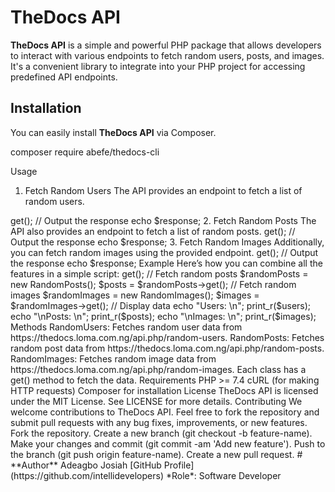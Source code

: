 # **TheDocs API**

**TheDocs API** is a simple and powerful PHP package that allows developers to interact with various endpoints to fetch random users, posts, and images. It's a convenient library to integrate into your PHP project for accessing predefined API endpoints.

## **Installation**

You can easily install **TheDocs API** via Composer.


composer require abefe/thedocs-cli

Usage
1. Fetch Random Users
The API provides an endpoint to fetch a list of random users.


<?php

use abefe\TheDocsApi\RandomUsers;

$randomUsers = new RandomUsers();
$response = $randomUsers->get();

// Output the response
echo $response;

2. Fetch Random Posts
The API also provides an endpoint to fetch a list of random posts.

<?php

use abefe\TheDocsApi\RandomPosts;

$randomPosts = new RandomPosts();
$response = $randomPosts->get();

// Output the response
echo $response;

3. Fetch Random Images
Additionally, you can fetch random images using the provided endpoint.

<?php

use abefe\TheDocsApi\RandomImages;

$randomImages = new RandomImages();
$response = $randomImages->get();

// Output the response
echo $response;

Example
Here’s how you can combine all the features in a simple script:

<?php

require 'vendor/autoload.php';

use abefe\TheDocsApi\RandomUsers;
use abefe\TheDocsApi\RandomPosts;
use abefe\TheDocsApi\RandomImages;

// Fetch random users
$randomUsers = new RandomUsers();
$users = $randomUsers->get();

// Fetch random posts
$randomPosts = new RandomPosts();
$posts = $randomPosts->get();

// Fetch random images
$randomImages = new RandomImages();
$images = $randomImages->get();

// Display data
echo "Users: \n";
print_r($users);

echo "\nPosts: \n";
print_r($posts);

echo "\nImages: \n";
print_r($images);


Methods

RandomUsers: Fetches random user data from https://thedocs.loma.com.ng/api.php/random-users.
RandomPosts: Fetches random post data from https://thedocs.loma.com.ng/api.php/random-posts.
RandomImages: Fetches random image data from https://thedocs.loma.com.ng/api.php/random-images.
Each class has a get() method to fetch the data.

Requirements
PHP >= 7.4
cURL (for making HTTP requests)
Composer for installation

License
TheDocs API is licensed under the MIT License. See LICENSE for more details.

Contributing
We welcome contributions to TheDocs API. Feel free to fork the repository and submit pull requests with any bug fixes, improvements, or new features.

Fork the repository.
Create a new branch (git checkout -b feature-name).
Make your changes and commit (git commit -am 'Add new feature').
Push to the branch (git push origin feature-name).
Create a new pull request.


# **Author**
Adeagbo Josiah
[GitHub Profile](https://github.com/intellidevelopers)
*Role*: Software Developer
